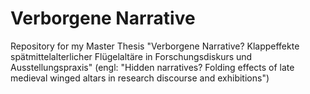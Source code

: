 # Verborgene Narrative
Repository for my Master Thesis "Verborgene Narrative? Klappeffekte spätmittelalterlicher Flügelaltäre in Forschungsdiskurs und Ausstellungspraxis"
(engl: "Hidden narratives? Folding effects of late medieval winged altars in research discourse and exhibitions")
